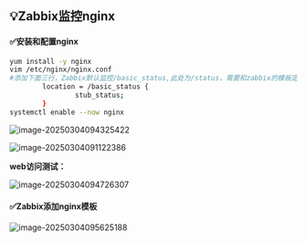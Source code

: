 ## 💡Zabbix监控nginx

#### ✅安装和配置nginx

```bash
yum install -y nginx
vim /etc/nginx/nginx.conf
#添加下面三行，Zabbix默认监控/basic_status,此处为/status，需要和zabbix的模板定义的路径要保持一致 
        location = /basic_status {
                stub_status;
        }
systemctl enable --now nginx
```

![image-20250304094325422](C:\Users\冯富江\AppData\Roaming\Typora\typora-user-images\image-20250304094325422.png)

![image-20250304091122386](C:\Users\冯富江\AppData\Roaming\Typora\typora-user-images\image-20250304091122386.png)

**web访问测试：**

![image-20250304094726307](C:\Users\冯富江\AppData\Roaming\Typora\typora-user-images\image-20250304094726307.png)

#### ✅Zabbix添加nginx模板

![image-20250304095625188](C:\Users\冯富江\AppData\Roaming\Typora\typora-user-images\image-20250304095625188.png)